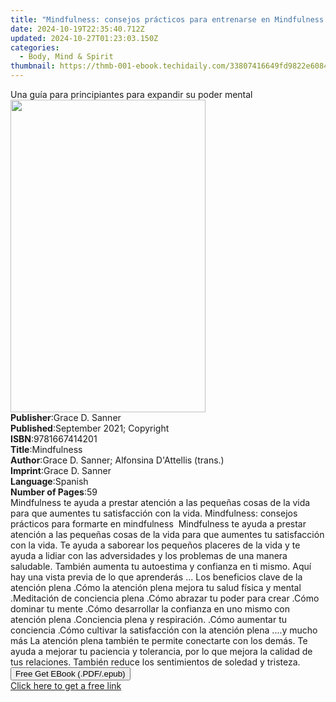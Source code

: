 ```yaml
---
title: "Mindfulness: consejos prácticos para entrenarse en Mindfulness | Free Book"
date: 2024-10-19T22:35:40.712Z
updated: 2024-10-27T01:23:03.150Z
categories:
  - Body, Mind & Spirit
thumbnail: https://thmb-001-ebook.techidaily.com/33807416649fd9822e60849f8525dfe8df329babe38a522a4e4d8ec180c9b89c.jpg
---
```

<main id="book-container">
  <div class="flex flex-col">
    <div class="book-brief flex-1 py-6 px-4 sm:p-6 md:py-10 md:px-8">
      <!-- brief-->
      <div class="book-brief-main">
        Una guía para principiantes para expandir su poder mental
      </div>
    </div>
    <div
      class="book-meta-info flex-1 grid gap-4 col-start-1 col-end-3 row-start-1 sm:mb-6 sm:grid-cols-4 lg:gap-6 lg:col-start-2 lg:row-end-6 lg:row-span-6 lg:mb-0"
    >
      <div
        class="book-meta-info-left place-content-center mt-4 p-4 text-sm leading-6 col-start-2 col-span-2 dark:text-slate-400"
      >
        <img
          class="w-full h-500 object-cover rounded-lg sm:h-255 sm:col-span-2 lg:col-span-full"
          src="https://img-001-ebook.techidaily.com/641ce9fa4605558211257b6cd28e0c1c5afc2dfcc37f648035bdafafe086458d.jpg"
          alt=""
          width="312"
          height="500"
        />
      </div>
      <div
        class="book-meta-info-right mt-2 col-start-1 row-start-2 col-span-3 self-center"
      >
        <!-- meta data  -->
        <div class="flex flex-col px-4 md:px-8">
          <div class="flex-1">
            <strong>Publisher</strong>:<span class="px-2">Grace D. Sanner</span>
          </div>
          <div class="flex-1">
            <strong>Published</strong>:<span class="px-2"
              >September 2021; Copyright</span
            >
          </div>
          <div class="flex-1">
            <strong>ISBN</strong>:<span class="px-2">9781667414201</span>
          </div>
          <div class="flex-1">
            <strong>Title</strong>:<span class="px-2">Mindfulness</span>
          </div>
          <div class="flex-1">
            <strong>Author</strong>:<span class="px-2"
              >Grace D. Sanner; Alfonsina D&#39;Attellis (trans.)</span
            >
          </div>
          <div class="flex-1">
            <strong>Imprint</strong>:<span class="px-2">Grace D. Sanner</span>
          </div>
          <div class="flex-1">
            <strong>Language</strong>:<span class="px-2">Spanish</span>
          </div>
          <div class="flex-1">
            <strong>Number of Pages</strong>:<span class="px-2">59</span>
          </div>
        </div>
      </div>
    </div>
    <div class="book-description flex-1 py-6 px-4 sm:p-6 md:py-10 md:px-8">
      <div class="book-description-main">
        <div accordion-content="" id="description">
          Mindfulness te ayuda a prestar atención a las pequeñas cosas de la
          vida para que aumentes tu satisfacción con la vida. Mindfulness:
          consejos prácticos para formarte en mindfulness &nbsp;Mindfulness te
          ayuda a prestar atención a las pequeñas cosas de la vida para que
          aumentes tu satisfacción con la vida. Te ayuda a saborear los pequeños
          placeres de la vida y te ayuda a lidiar con las adversidades y los
          problemas de una manera saludable. También aumenta tu autoestima y
          confianza en ti&nbsp;mismo. Aquí hay una vista previa de lo que
          aprenderás ... Los beneficios clave de la atención plena .Cómo la
          atención plena mejora tu salud física y mental .Meditación de
          conciencia plena .Cómo abrazar tu poder para crear .Cómo dominar tu
          mente .Cómo desarrollar la confianza en uno mismo con atención plena
          .Conciencia plena y respiración. .Cómo aumentar tu conciencia .Cómo
          cultivar la satisfacción con la atención plena ....y mucho más La
          atención plena también te permite conectarte con los demás. Te ayuda a
          mejorar tu paciencia y tolerancia, por lo que mejora la calidad de tus
          relaciones. También reduce los sentimientos de soledad y
          tristeza.&nbsp;<br />
        </div>
      </div>
    </div>
    <div class="book-excerpts flex-1 py-6 px-4 sm:p-6 md:py-10 md:px-8"></div>
    <div
      class="book-about-author flex-1 py-6 px-4 sm:p-6 md:py-10 md:px-8"
    ></div>
    <div class="book-free-get flex-1 py-6 px-4 sm:p-6 md:py-10 md:px-8">
      <button
        id="btn-free-get"
        class="bg-blue-500 hover:bg-blue-700 text-white font-bold py-2 px-4 rounded"
      >
        Free Get EBook (.PDF/.epub)
      </button>
      <div id="countdown-display" class="px-2 text-lg mt-2"></div>
      <a
        id="free-link"
        class="hidden bg-blue-500 hover:bg-blue-700 text-white font-bold py-2 px-4 rounded"
        href="https://www.ebooks.com/en-us/book/210398747/mindfulness-consejos-pr-cticos-para-entrenarse-en-mindfulness/grace-d-sanner/"
        target="_blank"
        >Click here to get a free link</a
      >
    </div>
    <script>
      let countdownTime = 0;
      let countdownInterval = null;
      document
        .getElementById('btn-free-get')
        .addEventListener('click', startCountdown);
      function startCountdown() {
        countdownTime = new Date().getTime() + 60000 * 3;
        countdownInterval = setInterval(updateCountdown, 1000);
        document.getElementById('btn-free-get').disabled = true;
        document
          .getElementById('btn-free-get')
          .classList.add('bg-gray-500', 'cursor-not-allowed');
      }
      function updateCountdown() {
        let currentTime = new Date().getTime();
        let timeLeft = countdownTime - currentTime;
        let secondsLeft = Math.floor(timeLeft / 1000);
        document.getElementById('countdown-display').innerHTML =
          `Remaining time: ${secondsLeft} seconds.`;
        if (secondsLeft <= 0) {
          clearInterval(countdownInterval);
          document.getElementById('btn-free-get').classList.add('hidden');
          document.getElementById('free-link').classList.remove('hidden');
          document.getElementById('countdown-display').innerHTML = '';
        }
      }
    </script>
  </div>
</main>

<ins class="adsbygoogle"
      style="display:block"
      data-ad-client="ca-pub-7571918770474297"
      data-ad-slot="8358498916"
      data-ad-format="auto"
      data-full-width-responsive="true"></ins>
    